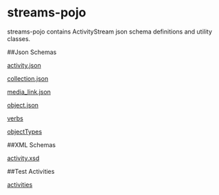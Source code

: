 streams-pojo
==============

streams-pojo contains ActivityStream json schema definitions and utility classes.

##Json Schemas

[activity.json](activity.json "activity.json")

[collection.json](collection.json "collection.json")

[media_link.json](media_link.json "media_link.json")

[object.json](object.json "object.json")

[verbs](verbs "verbs/")

[objectTypes](objectTypes "objectTypes/")

##XML Schemas

[activity.xsd](activity.xsd "activity.xsd")

##Test Activities

[activities](activities "activities/")

